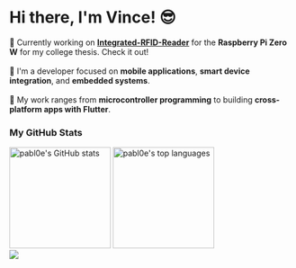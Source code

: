 <h1 >Hi there, I'm Vince! 😎</h1>

<p>
  🍓 Currently working on <b><a href="https://github.com/pabl0e/Integrated-RFID-Reader">Integrated-RFID-Reader</a></b>  for the <b>Raspberry Pi Zero W</b> for my college thesis. Check it out!
  <br />
  <br />
  🤖 I'm a developer focused on <b>mobile applications</b>,  <b>smart device integration</b>, and <b>embedded systems</b>.
  <br />
  <br />
  📱 My work ranges from <b>microcontroller programming</b> to building <b>cross-platform apps with Flutter</b>.
</p>

<h3>My GitHub Stats</h3>

<div>
  <img src="https://github-readme-stats.vercel.app/api?username=pabl0e&show_icons=true&theme=dark&hide_border=true&count_private=true" height="180" alt="pabl0e's GitHub stats" />
  <img src="https://github-readme-stats.vercel.app/api/top-langs?username=pabl0e&locale=en&layout=compact&theme=dark&hide_border=true&langs_count=8" height="180" alt="pabl0e's top languages" />
</div>

<div>
  <img src="https://visitor-badge.laobi.icu/badge?page_id=pabl0e.pabl0e&left_color=midnightblue&right_color=royalblue&left_text=Profile%20views"  />
</div>
